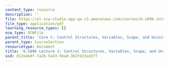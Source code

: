 ```yaml
---
content_type: resource
description: ''
file: https://ol-ocw-studio-app-qa.s3.amazonaws.com/courses/6-s096-introduction-to-c-and-c-january-iap-2013/812a4e8f7a2b5a435bad362fd23ad377_MIT6_S096_IAP13_lec2.pdf
file_type: application/pdf
learning_resource_types: []
ocw_type: OCWFile
parent_title: 'Core C: Control Structures, Variables, Scope, and Uninitialized Memory'
parent_type: CourseSection
resourcetype: Document
title: '6.S096 Lecture 2: Control Structures, Variables, Scope, and Unitialized Memory'
uid: 812a4e8f-7a2b-5a43-5bad-362fd23ad377
---
```

